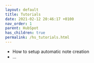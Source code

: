 ```yaml
---
layout: default
title: Tutorials
date: 2021-02-12 20:46:17 +0100
nav_order: 1
parent: HubSpot
has_children: true
permalink: /hs_tutorials.html
---
```


- How to setup automatic note creation
- ...
